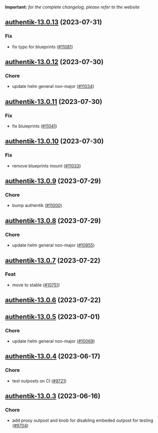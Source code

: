 **Important:**
*for the complete changelog, please refer to the website*




## [authentik-13.0.13](https://github.com/succelle/charts/compare/authentik-13.0.12...authentik-13.0.13) (2023-07-31)

### Fix

- fix typo for blueprints ([#11081](https://github.com/succelle/charts/issues/11081))
  
  


## [authentik-13.0.12](https://github.com/succelle/charts/compare/authentik-13.0.11...authentik-13.0.12) (2023-07-30)

### Chore

- update helm general non-major ([#11034](https://github.com/succelle/charts/issues/11034))
  
  


## [authentik-13.0.11](https://github.com/succelle/charts/compare/authentik-13.0.10...authentik-13.0.11) (2023-07-30)

### Fix

- fix bluieprints ([#11041](https://github.com/succelle/charts/issues/11041))
  
  


## [authentik-13.0.10](https://github.com/succelle/charts/compare/authentik-13.0.9...authentik-13.0.10) (2023-07-30)

### Fix

- remove blueprints mount ([#11033](https://github.com/succelle/charts/issues/11033))
  
  


## [authentik-13.0.9](https://github.com/succelle/charts/compare/authentik-13.0.8...authentik-13.0.9) (2023-07-29)

### Chore

- bump authentik ([#11000](https://github.com/succelle/charts/issues/11000))
  
  


## [authentik-13.0.8](https://github.com/succelle/charts/compare/authentik-13.0.7...authentik-13.0.8) (2023-07-29)

### Chore

- update helm general non-major ([#10955](https://github.com/succelle/charts/issues/10955))
  
  


## [authentik-13.0.7](https://github.com/succelle/charts/compare/authentik-13.0.6...authentik-13.0.7) (2023-07-22)

### Feat

- move to stable ([#10751](https://github.com/succelle/charts/issues/10751))
  
  


## [authentik-13.0.6](https://github.com/succelle/charts/compare/authentik-13.0.5...authentik-13.0.6) (2023-07-22)




## [authentik-13.0.5](https://github.com/succelle/charts/compare/authentik-13.0.4...authentik-13.0.5) (2023-07-01)

### Chore

- update helm general non-major ([#10069](https://github.com/succelle/charts/issues/10069))
  
  


## [authentik-13.0.4](https://github.com/succelle/charts/compare/authentik-13.0.3...authentik-13.0.4) (2023-06-17)

### Chore

- test outposts on CI ([#9721](https://github.com/succelle/charts/issues/9721))
  
  


## [authentik-13.0.3](https://github.com/succelle/charts/compare/authentik-13.0.2...authentik-13.0.3) (2023-06-16)

### Chore

- add proxy outpost and knob for disabling embeded outpost for testing ([#9704](https://github.com/succelle/charts/issues/9704))
  
  
